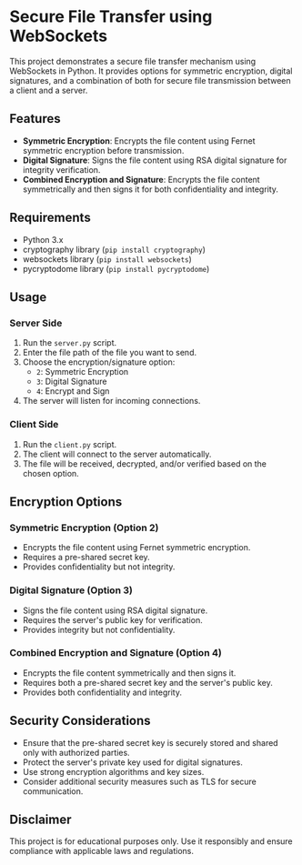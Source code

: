 # Secure File Transfer using WebSockets

This project demonstrates a secure file transfer mechanism using WebSockets in Python. It provides options for symmetric encryption, digital signatures, and a combination of both for secure file transmission between a client and a server.

## Features

- **Symmetric Encryption**: Encrypts the file content using Fernet symmetric encryption before transmission.
- **Digital Signature**: Signs the file content using RSA digital signature for integrity verification.
- **Combined Encryption and Signature**: Encrypts the file content symmetrically and then signs it for both confidentiality and integrity.

## Requirements

- Python 3.x
- cryptography library (`pip install cryptography`)
- websockets library (`pip install websockets`)
- pycryptodome library (`pip install pycryptodome`)

## Usage

### Server Side

1. Run the `server.py` script.
2. Enter the file path of the file you want to send.
3. Choose the encryption/signature option:
   - `2`: Symmetric Encryption
   - `3`: Digital Signature
   - `4`: Encrypt and Sign
4. The server will listen for incoming connections.

### Client Side

1. Run the `client.py` script.
2. The client will connect to the server automatically.
3. The file will be received, decrypted, and/or verified based on the chosen option.

## Encryption Options

### Symmetric Encryption (Option 2)

- Encrypts the file content using Fernet symmetric encryption.
- Requires a pre-shared secret key.
- Provides confidentiality but not integrity.

### Digital Signature (Option 3)

- Signs the file content using RSA digital signature.
- Requires the server's public key for verification.
- Provides integrity but not confidentiality.

### Combined Encryption and Signature (Option 4)

- Encrypts the file content symmetrically and then signs it.
- Requires both a pre-shared secret key and the server's public key.
- Provides both confidentiality and integrity.

## Security Considerations

- Ensure that the pre-shared secret key is securely stored and shared only with authorized parties.
- Protect the server's private key used for digital signatures.
- Use strong encryption algorithms and key sizes.
- Consider additional security measures such as TLS for secure communication.

## Disclaimer

This project is for educational purposes only. Use it responsibly and ensure compliance with applicable laws and regulations.

